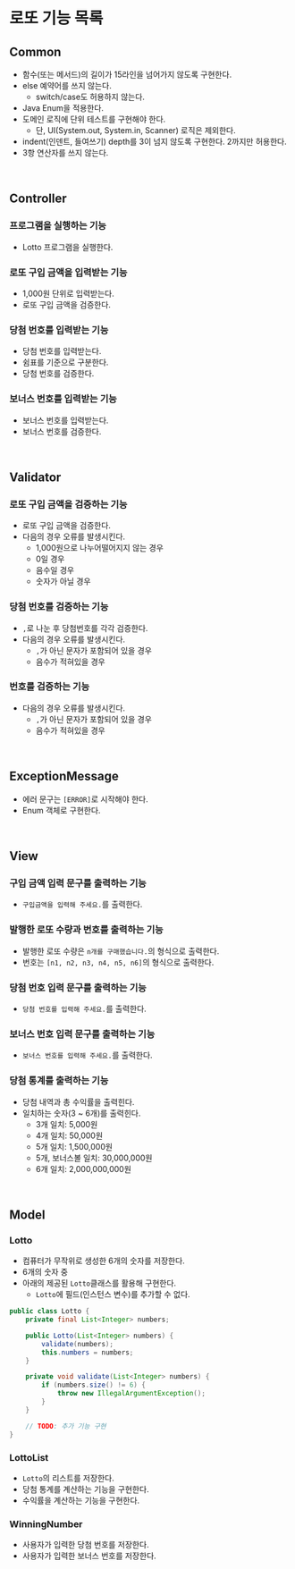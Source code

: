 # 로또 기능 목록

## Common

- 함수(또는 메서드)의 길이가 15라인을 넘어가지 않도록 구현한다.
- else 예약어를 쓰지 않는다.
  - switch/case도 허용하지 않는다.
- Java Enum을 적용한다.
- 도메인 로직에 단위 테스트를 구현해야 한다. 
  - 단, UI(System.out, System.in, Scanner) 로직은 제외한다.
- indent(인덴트, 들여쓰기) depth를 3이 넘지 않도록 구현한다. 2까지만 허용한다.
- 3항 연산자를 쓰지 않는다.

<br>

## Controller

### 프로그램을 실행하는 기능

- Lotto 프로그램을 실행한다.

### 로또 구입 금액을 입력받는 기능

- 1,000원 단위로 입력받는다.
- 로또 구입 금액을 검증한다.

### 당첨 번호를 입력받는 기능

- 당첨 번호를 입력받는다.
- 쉼표를 기준으로 구분한다.
- 당첨 번호를 검증한다.

### 보너스 번호를 입력받는 기능

- 보너스 번호를 입력받는다.
- 보너스 번호를 검증한다.

<br>

## Validator

### 로또 구입 금액을 검증하는 기능

- 로또 구입 금액을 검증한다.
- 다음의 경우 오류를 발생시킨다.
  - 1,000원으로 나누어떨어지지 않는 경우
  - 0일 경우
  - 음수일 경우
  - 숫자가 아닐 경우

### 당첨 번호를 검증하는 기능

- `,`로 나눈 후 당첨번호를 각각 검증한다.
- 다음의 경우 오류를 발생시킨다.
    - `,`가 아닌 문자가 포함되어 있을 경우
    - 음수가 적혀있을 경우

### 번호를 검증하는 기능

- 다음의 경우 오류를 발생시킨다.
    - `,`가 아닌 문자가 포함되어 있을 경우
    - 음수가 적혀있을 경우

<br>

## ExceptionMessage

- 에러 문구는 `[ERROR]`로 시작해야 한다.
- Enum 객체로 구현한다.

<br>

## View

### 구입 금액 입력 문구를 출력하는 기능

- `구입금액을 입력해 주세요.`를 출력한다.

### 발행한 로또 수량과 번호를 출력하는 기능

- 발행한 로또 수량은 `n개를 구매했습니다.`의 형식으로 출력한다.
- 번호는 `[n1, n2, n3, n4, n5, n6]`의 형식으로 출력한다.

### 당첨 번호 입력 문구를 출력하는 기능

- `당첨 번호를 입력해 주세요.`를 출력한다.

### 보너스 번호 입력 문구를 출력하는 기능

- `보너스 번호를 입력해 주세요.`를 출력한다.

### 당첨 통계를 출력하는 기능

- 당첨 내역과 총 수익률을 출력힌다.
- 일치하는 숫자(3 ~ 6개)를 출력힌다.
  - 3개 일치: 5,000원
  - 4개 일치: 50,000원
  - 5개 일치: 1,500,000원
  - 5개, 보너스볼 일치: 30,000,000원
  - 6개 일치: 2,000,000,000원

<br>

## Model

### Lotto

- 컴퓨터가 무작위로 생성한 6개의 숫자를 저장한다.
- 6개의 숫자 중 
- 아래의 제공된 `Lotto`클래스를 활용해 구현한다.
  - `Lotto`에 필드(인스턴스 변수)를 추가할 수 없다.

```java
public class Lotto {
    private final List<Integer> numbers;

    public Lotto(List<Integer> numbers) {
        validate(numbers);
        this.numbers = numbers;
    }

    private void validate(List<Integer> numbers) {
        if (numbers.size() != 6) {
            throw new IllegalArgumentException();
        }
    }

    // TODO: 추가 기능 구현
}
```

### LottoList

- `Lotto`의 리스트를 저장한다.
- 당첨 통계를 계산하는 기능을 구현한다.
- 수익률을 계산하는 기능을 구현한다.


### WinningNumber

- 사용자가 입력한 당첨 번호를 저장한다.
- 사용자가 입력한 보너스 번호를 저장한다.

